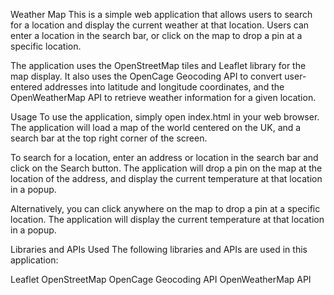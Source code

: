 Weather Map
This is a simple web application that allows users to search for a location and display the current weather at that location. Users can enter a location in the search bar, or click on the map to drop a pin at a specific location.

The application uses the OpenStreetMap tiles and Leaflet library for the map display. It also uses the OpenCage Geocoding API to convert user-entered addresses into latitude and longitude coordinates, and the OpenWeatherMap API to retrieve weather information for a given location.

Usage
To use the application, simply open index.html in your web browser. The application will load a map of the world centered on the UK, and a search bar at the top right corner of the screen.

To search for a location, enter an address or location in the search bar and click on the Search button. The application will drop a pin on the map at the location of the address, and display the current temperature at that location in a popup.

Alternatively, you can click anywhere on the map to drop a pin at a specific location. The application will display the current temperature at that location in a popup.

Libraries and APIs Used
The following libraries and APIs are used in this application:

Leaflet
OpenStreetMap
OpenCage Geocoding API
OpenWeatherMap API
